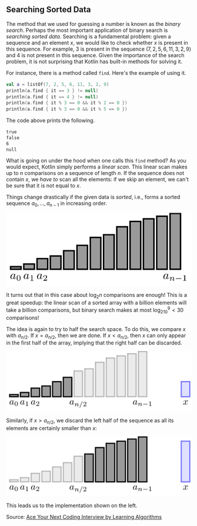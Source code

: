 ## Searching Sorted Data

The method that we used for guessing a number is known
as the *binary search*.
Perhaps the most important application of binary search
is *searching sorted data*. Searching is a fundamental problem:
given a sequence and an element $x$, we would like to check whether
$x$ is present in this sequence. For example, $3$ is present in the
sequence $(7, 2, 5, 6, 11, 3, 2, 9)$ and $4$ is not present in this
sequence. Given the importance of the search problem, it is not
surprising that Kotlin has built-in methods for solving it.

For instance, there is a method called `find`. Here's the example of using it.

```Kotlin
val a = listOf(7, 2, 5, 6, 11, 3, 2, 9)
println(a.find { it == 3 } != null)
println(a.find { it == 4 } != null)
println(a.find { it % 3 == 0 && it % 2 == 0 })
println(a.find { it % 3 == 0 && it % 5 == 0 })
```

The code above prints the following.

```
true
false
6
null
```

What is going on under the hood when one calls this
`find` method? As you would expect, Kotlin
simply performs a *linear scan*.
This linear scan makes up to $n$ comparisons on a sequence
of length $n$. If the sequence does not contain $x$, we *have to* scan all the elements:
if we skip an element, we
can't be sure that it is not equal to $x$.

Things change drastically if the given data is *sorted*,
i.e., forms a sorted sequence $a_0, \dotsc, a_{n-1}$ in increasing order.

<img src="../../images/searching_sorted_data1.png">

It turns out that in this case about $\log_2 n$ comparisons are enough!
This is a great speedup:
the linear scan of a sorted array with a billion elements will take
a billion comparisons, but binary search makes at most $\log_210^9<30$ comparisons!

The idea is again to try to half the search space. To do this,
we compare
$x$ with $a_{n/2}$. If $x=a_{n/2}$, then we are done. If $x<a_{n/2}$,
then $x$ can only appear in the first half of the array, implying
that the right half can be discarded.

<img src="../../images/searching_sorted_data2.png">

Similarly, if $x>a_{n/2}$, we discard the left half of the sequence
as all its elements are certainly smaller than $x$:

<img src="../../images/searching_sorted_data3.png">

This leads us to the implementation shown on the left.

Source:
[Ace Your Next Coding Interview by Learning Algorithms](https://bit.ly/acecogniterra)


